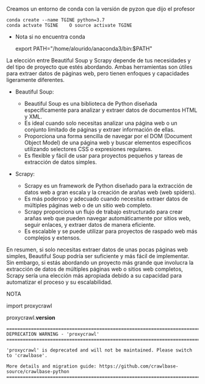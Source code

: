 Creamos un entorno de conda con la versión de pyzon que dijo el profesor

    conda create --name TGINE python=3.7
    conda actvate TGINE    O source activate TGINE                
    
- Nota si no encuentra conda 

    export PATH="/home/alourido/anaconda3/bin:$PATH"



La elección entre Beautiful Soup y Scrapy depende de tus necesidades y del tipo de proyecto que estés abordando. Ambas herramientas son útiles para extraer datos de páginas web, pero tienen enfoques y capacidades ligeramente diferentes.

- Beautiful Soup:
    - Beautiful Soup es una biblioteca de Python diseñada específicamente para analizar y extraer datos de documentos HTML y XML.
    - Es ideal cuando solo necesitas analizar una página web o un conjunto limitado de páginas y extraer información de ellas.
    - Proporciona una forma sencilla de navegar por el DOM (Document Object Model) de una página web y buscar elementos específicos utilizando selectores CSS o expresiones regulares.
    - Es flexible y fácil de usar para proyectos pequeños y tareas de extracción de datos simples.

- Scrapy:
    - Scrapy es un framework de Python diseñado para la extracción de datos web a gran escala y la creación de arañas web (web spiders).
    - Es más poderoso y adecuado cuando necesitas extraer datos de múltiples páginas web o de un sitio web completo.
    - Scrapy proporciona un flujo de trabajo estructurado para crear arañas web que pueden navegar automáticamente por sitios web, seguir enlaces, y extraer datos de manera eficiente.
    - Es escalable y se puede utilizar para proyectos de raspado web más complejos y extensos.

En resumen, si solo necesitas extraer datos de unas pocas páginas web simples, Beautiful Soup podría ser suficiente y más fácil de implementar. Sin embargo, si estás abordando un proyecto más grande que involucra la extracción de datos de múltiples páginas web o sitios web completos, Scrapy sería una elección más apropiada debido a su capacidad para automatizar el proceso y su escalabilidad.


NOTA

import proxycrawl

proxycrawl.__version__


    ================================================================================
    DEPRECATION WARNING - 'proxycrawl'
    ================================================================================

    'proxycrawl' is deprecated and will not be maintained. Please switch to 'crawlbase'.

    More details and migration guide: https://github.com/crawlbase-source/crawlbase-python
    ================================================================================
    
